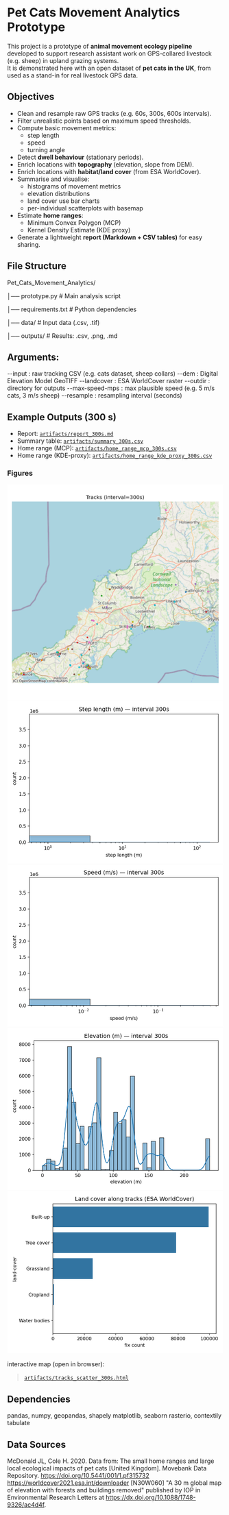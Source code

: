# Pet Cats Movement Analytics Prototype

This project is a prototype of **animal movement ecology pipeline** developed to support research assistant work on GPS-collared livestock (e.g. sheep) in upland grazing systems.  
It is demonstrated here with an open dataset of **pet cats in the UK**, from used as a stand-in for real livestock GPS data.

## Objectives

- Clean and resample raw GPS tracks (e.g. 60s, 300s, 600s intervals).
- Filter unrealistic points based on maximum speed thresholds.
- Compute basic movement metrics:
  - step length
  - speed
  - turning angle
- Detect **dwell behaviour** (stationary periods).
- Enrich locations with **topography** (elevation, slope from DEM).
- Enrich locations with **habitat/land cover** (from ESA WorldCover).
- Summarise and visualise:
  - histograms of movement metrics
  - elevation distributions
  - land cover use bar charts
  - per-individual scatterplots with basemap
- Estimate **home ranges**:
  - Minimum Convex Polygon (MCP)
  - Kernel Density Estimate (KDE proxy)
- Generate a lightweight **report (Markdown + CSV tables)** for easy sharing.

## File Structure

Pet_Cats_Movement_Analytics/

│── prototype.py # Main analysis script

│── requirements.txt # Python dependencies

│── data/ # Input data (.csv, .tif)

│── outputs/ # Results: .csv, .png, .md


## Arguments:
--input : raw tracking CSV (e.g. cats dataset, sheep collars)
--dem : Digital Elevation Model GeoTIFF
--landcover : ESA WorldCover raster
--outdir : directory for outputs
--max-speed-mps : max plausible speed (e.g. 5 m/s cats, 3 m/s sheep)
--resample : resampling interval (seconds)

## Example Outputs (300 s)

- Report: [`artifacts/report_300s.md`](artifacts/report_300s.md)
- Summary table: [`artifacts/summary_300s.csv`](artifacts/summary_300s.csv)
- Home range (MCP): [`artifacts/home_range_mcp_300s.csv`](artifacts/home_range_mcp_300s.csv)
- Home range (KDE-proxy): [`artifacts/home_range_kde_proxy_300s.csv`](artifacts/home_range_kde_proxy_300s.csv)

### Figures
![Tracks](artifacts/tracks_scatter_300s.png)
![Step length](artifacts/hist_step_length_300s.png)
![Speed](artifacts/hist_speed_300s.png)
![Elevation](artifacts/hist_elevation_300s.png)
![Land cover](artifacts/landcover_bar_300s.png)

interactive map (open in browser):  
> [`artifacts/tracks_scatter_300s.html`](artifacts/tracks_scatter_300s.html)


## Dependencies

  pandas, numpy, geopandas, shapely
  matplotlib, seaborn
  rasterio, contextily
  tabulate
  
## Data Sources

McDonald JL, Cole H. 2020. Data from: The small home ranges and large local ecological impacts of pet cats [United Kingdom]. 
Movebank Data Repository. https://doi.org/10.5441/001/1.pf315732
https://worldcover2021.esa.int/downloader [N30W060]
"A 30 m global map of elevation with forests and buildings removed" published by IOP in Environmental Research Letters at https://dx.doi.org/10.1088/1748-9326/ac4d4f.
